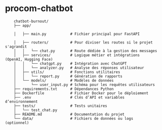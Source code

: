 # procom-chatbot

        chatbot-burnout/
        ├── app/
        
        │   ├── main.py           # Fichier principal pour FastAPI
        
        │   ├── routers/          # Pour diviser les routes si le projet s'agrandit
        │   │   └── chat.py       # Route dédiée à la gestion des messages
        │   ├── services/         # Logique métier et intégrations (OpenAI, Hugging Face)
        │   │   └── chatgpt.py    # Intégration avec ChatGPT
        │   │   └── analyzer.py   # Analyse des réponses utilisateur
        │   ├── utils/            # Fonctions utilitaires
        │   │   └── report.py     # Génération de rapports
        │   └── models/           # Modèles de données
        │       └── user_input.py # Schéma pour les requêtes utilisateurs
        ├── requirements.txt      # Dépendances Python
        ├── Dockerfile            # Fichier Docker pour le déploiement
        ├── .env                  # Clés d’API et variables d’environnement
        ├── tests/                # Tests unitaires
        │   └── test_chat.py
        ├── README.md             # Documentation du projet
        └── data/                 # Fichiers de données ou logs (optionnel) 

